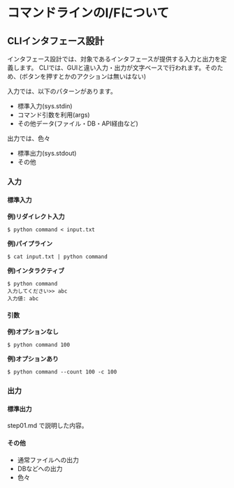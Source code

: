 # コマンドラインのI/Fについて

## CLIインタフェース設計

インタフェース設計では、対象であるインタフェースが提供する入力と出力を定義します。
CLIでは、GUIと違い入力・出力が文字ベースで行われます。そのため、(ボタンを押すとかのアクションは無いはない)

入力では、以下のパターンがあります。
* 標準入力(sys.stdin)
* コマンド引数を利用(args)
* その他データ(ファイル・DB・API経由など)

出力では、色々
* 標準出力(sys.stdout)
* その他  

### 入力

#### 標準入力

**例)リダイレクト入力**

```
$ python command < input.txt
```

**例)パイプライン**

```
$ cat input.txt | python command
```

**例)インタラクティブ**
```
$ python command
入力してください>> abc
入力値: abc
```

#### 引数

**例)オプションなし**

```
$ python command 100
```

**例)オプションあり**

```
$ python command --count 100 -c 100
```

### 出力

#### 標準出力

step01.md で説明した内容。

#### その他

* 通常ファイルへの出力
* DBなどへの出力
* 色々
